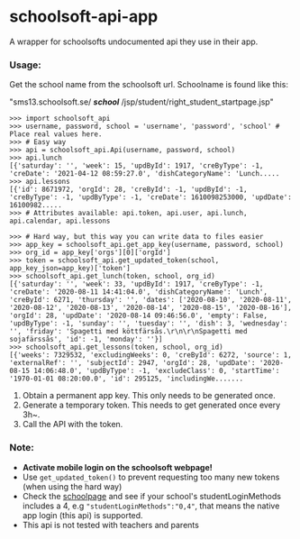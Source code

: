 # schoolsoft-api-app
A wrapper for schoolsofts undocumented api they use in their app.

<h3>Usage:</h3>

Get the school name from the schoolsoft url.
Schoolname is found like this:

"sms13.schoolsoft.se/   __*school*__   /jsp/student/right_student_startpage.jsp"

```
>>> import schoolsoft_api
>>> username, password, school = 'username', 'password', 'school' # Place real values here.
>>> # Easy way
>>> api = schoolsoft_api.Api(username, password, school)
>>> api.lunch
[{'saturday': '', 'week': 15, 'updById': 1917, 'creByType': -1, 'creDate': '2021-04-12 08:59:27.0', 'dishCategoryName': 'Lunch.....
>>> api.lessons
[{'id': 8671972, 'orgId': 28, 'creById': -1, 'updById': -1, 'creByType': -1, 'updByType': -1, 'creDate': 1610098253000, 'updDate': 16100982.....
>>> # Attributes available: api.token, api.user, api.lunch, api.calendar, api.lessons 

>>> # Hard way, but this way you can write data to files easier
>>> app_key = schoolsoft_api.get_app_key(username, password, school)
>>> org_id = app_key['orgs'][0]['orgId']
>>> token = schoolsoft_api.get_updated_token(school, app_key_json=app_key)['token']
>>> schoolsoft_api.get_lunch(token, school, org_id)
[{'saturday': '', 'week': 33, 'updById': 1917, 'creByType': -1, 'creDate': '2020-08-11 14:41:04.0', 'dishCategoryName': 'Lunch', 'creById': 6271, 'thursday': '', 'dates': ['2020-08-10', '2020-08-11', '2020-08-12', '2020-08-13', '2020-08-14', '2020-08-15', '2020-08-16'], 'orgId': 28, 'updDate': '2020-08-14 09:46:56.0', 'empty': False, 'updByType': -1, 'sunday': '', 'tuesday': '', 'dish': 3, 'wednesday': '', 'friday': 'Spagetti med köttfärsås.\r\n\r\nSpagetti med sojafärssås', 'id': -1, 'monday': ''}]
>>> schoolsoft_api.get_lessons(token, school, org_id)
[{'weeks': 7329532, 'excludingWeeks': 0, 'creById': 6272, 'source': 1, 'externalRef': '', 'subjectId': 2947, 'orgId': 28, 'updDate': '2020-08-15 14:06:48.0', 'updByType': -1, 'excludeClass': 0, 'startTime': '1970-01-01 08:20:00.0', 'id': 295125, 'includingWe.......
```

1. Obtain a permanent app key. This only needs to be generated once.
2. Generate a temporary token. This needs to get generated once every 3h~.
3. Call the API with the token.

<h3>Note:</h3>

- **Activate mobile login on the schoolsoft webpage!**
- Use `get_updated_token()` to prevent requesting too many new tokens (when using the hard way)
- Check the [schoolpage](https://sms.schoolsoft.se/rest/app/schoollist/prod) and see if your school's studentLoginMethods includes a 4, e.g `"studentLoginMethods":"0,4"`, that means the native app login (this api) is supported. 
- This api is not tested with teachers and parents
